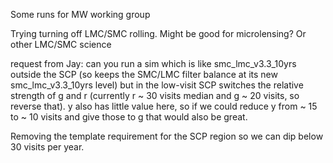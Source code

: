 Some runs for MW working group

Trying turning off LMC/SMC rolling. Might be good for microlensing? Or other LMC/SMC science


request from Jay:  can you run a sim which is like smc_lmc_v3.3_10yrs outside the SCP (so keeps the SMC/LMC filter balance at its new smc_lmc_v3.3_10yrs level) but in the low-visit SCP switches the relative strength of g and r (currently r ~ 30 visits median and g ~ 20 visits, so reverse that). y also has little value here, so if we could reduce y from ~ 15 to ~ 10 visits and give those to g that would also be great.

Removing the template requirement for the SCP region so we can dip below 30 visits per year. 
